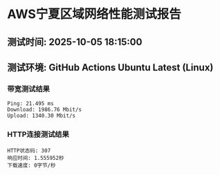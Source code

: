 # AWS宁夏区域网络性能测试报告
## 测试时间: 2025-10-05 18:15:00
## 测试环境: GitHub Actions Ubuntu Latest (Linux)

### 带宽测试结果
```
Ping: 21.495 ms
Download: 1986.76 Mbit/s
Upload: 1340.30 Mbit/s
```

### HTTP连接测试结果
```
HTTP状态码: 307
响应时间: 1.555952秒
下载速度: 0字节/秒
```

